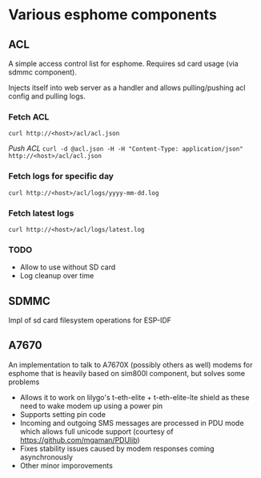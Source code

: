 # Various esphome components

## ACL
A simple access control list for esphome. Requires sd card usage (via sdmmc component).

Injects itself into web server as a handler and allows pulling/pushing acl config and pulling logs.

### Fetch ACL
`curl http://<host>/acl/acl.json`

*Push ACL*
`curl -d @acl.json -H -H "Content-Type: application/json" http://<host>/acl/acl.json`

### Fetch logs for specific day
`curl http://<host>/acl/logs/yyyy-mm-dd.log`

### Fetch latest logs
`curl http://<host>/acl/logs/latest.log`

### TODO
 * Allow to use without SD card
 * Log cleanup over time


## SDMMC
Impl of sd card filesystem operations for ESP-IDF

## A7670
An implementation to talk to A7670X (possibly others as well) modems for esphome that is heavily based on sim800l component, but solves some problems

* Allows it to work on lilygo's t-eth-elite + t-eth-elite-lte shield as these need to wake modem up using a power pin
* Supports setting pin code
* Incoming and outgoing SMS messages are processed in PDU mode which allows full unicode support (courtesy of https://github.com/mgaman/PDUlib)
* Fixes stability issues caused by modem responses coming asynchronously
* Other minor imporovements
